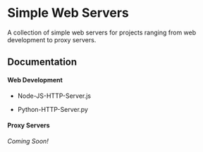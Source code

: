 # Simple Web Servers
A collection of simple web servers for projects ranging from web development to proxy servers.

## Documentation

#### Web Development

* Node-JS-HTTP-Server.js 

* Python-HTTP-Server.py


#### Proxy Servers

*Coming Soon!*








